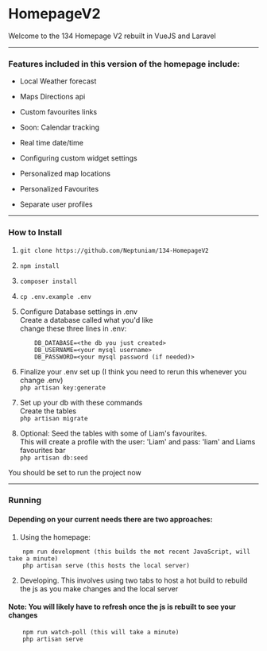 # HomepageV2
Welcome to the 134 Homepage V2 rebuilt in VueJS and Laravel

------

### Features included in this version of the homepage include:
* Local Weather forecast
* Maps Directions api
* Custom favourites links
* Soon: Calendar tracking
* Real time date/time

* Configuring custom widget settings
* Personalized map locations
* Personalized Favourites
* Separate user profiles

------

### How to Install
1. ```git clone https://github.com/Neptuniam/134-HomepageV2```
2. ```npm install```
3. ```composer install```
4. ```cp .env.example .env```

5. Configure Database settings in .env  <br/>
    Create a database called what you'd like    <br/>
    change these three lines in .env:   <br/>
    ```
        DB_DATABASE=<the db you just created>
        DB_USERNAME=<your mysql username>
        DB_PASSWORD=<your mysql password (if needed)>
    ```

6. Finalize your .env set up (I think you need to rerun this whenever you change .env)  <br/>
    ```php artisan key:generate```

7. Set up your db with these commands   <br/>
    Create the tables   <br/>
        ```php artisan migrate```

8. Optional: Seed the tables with some of Liam's favourites. <br/>
    This will create a profile with the user: 'Liam' and pass: 'liam' and Liams favourites bar  <br/>
        ```php artisan db:seed```

You should be set to run the project now

------

### Running
#### Depending on your current needs there are two approaches:

1. Using the homepage:
```
    npm run development (this builds the mot recent JavaScript, will take a minute)
    php artisan serve (this hosts the local server)
```

2. Developing. This involves using two tabs to host a hot build to rebuild the js as you make changes and the local server
#### Note: You will likely have to refresh once the js is rebuilt to see your changes
```
    npm run watch-poll (this will take a minute)
    php artisan serve
```
